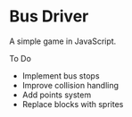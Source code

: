 Bus Driver
=========

A simple game in JavaScript.

To Do

* Implement bus stops
* Improve collision handling
* Add points system
* Replace blocks with sprites
